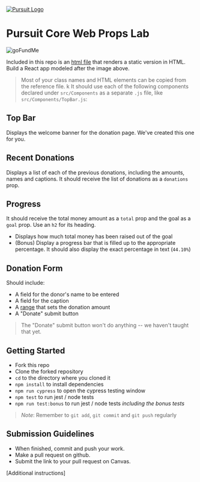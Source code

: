 [![Pursuit Logo](https://avatars1.githubusercontent.com/u/5825944?s=200&v=4)](https://pursuit.org)

# Pursuit Core Web Props Lab

![goFundMe](./goFundMe.png)

Included in this repo is an [html file](./reference.html) that renders a static version in HTML.
Build a React app modeled after the image above.

> Most of your class names and HTML elements can be copied from the reference file.
k
It should use each of the following components declared under `src/Components` as a separate `.js` file, like `src/Components/TopBar.js`:

## Top Bar

Displays the welcome banner for the donation page.
We've created this one for you.

## Recent Donations

Displays a list of each of the previous donations, including the amounts, names and captions.
It should receive the list of donations as a `donations` prop.

## Progress

It should receive the total money amount as a `total` prop and the goal as a `goal` prop.
Use an `h2` for its heading.

- Displays how much total money has been raised out of the goal
- (Bonus) Display a progress bar that is filled up to the appropriate percentage. It should also display the exact percentage in text (`44.10%`)

## Donation Form

Should include:

- A field for the donor's name to be entered
- A field for the caption
- A [range](https://www.w3schools.com/tags/att_input_type_range.asp) that sets the donation amount
- A "Donate" submit button

> The "Donate" submit button won't do anything -- we haven't taught that yet.

## Getting Started

- Fork this repo
- Clone the forked repository
- `cd` to the directory where you cloned it
- `npm install` to install dependencies
- `npm run cypress` to open the cypress testing window
- `npm test` to run jest / node tests
- `npm run test:bonus` to run jest / node tests _including the bonus tests_

> _Note_: Remember to `git add`, `git commit` and `git push` regularly

## Submission Guidelines

- When finished, commit and push your work.
- Make a pull request on github.
- Submit the link to your pull request on Canvas.

[Additional instructions]
